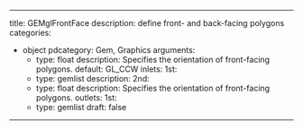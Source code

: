 
---
title: GEMglFrontFace
description: define front- and back-facing polygons
categories:
  - object
pdcategory: Gem, Graphics
arguments:
    - type: float
      description: Specifies the orientation of front-facing polygons.
      default: GL_CCW
inlets:
  1st:
    - type: gemlist
      description:
  2nd:
    - type: float
      description: Specifies the orientation of front-facing polygons.
outlets:
  1st:
    - type: gemlist
draft: false
---

